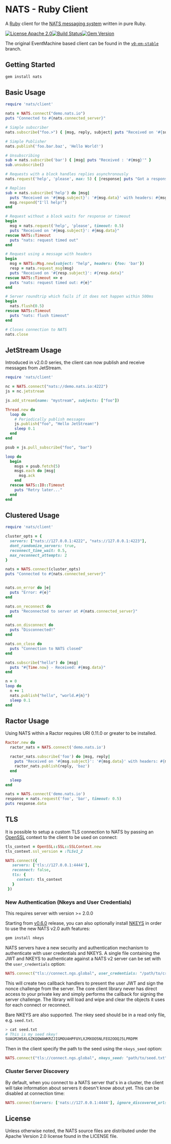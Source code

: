 # NATS - Ruby Client

A [Ruby](http://ruby-lang.org) client for the [NATS messaging system](https://nats.io) written in pure Ruby.

[![License Apache 2.0](https://img.shields.io/badge/License-Apache2-blue.svg)](https://www.apache.org/licenses/LICENSE-2.0)[![Build Status](https://travis-ci.org/nats-io/nats-pure.rb.svg)](http://travis-ci.org/nats-io/nats-pure.rb)[![Gem Version](https://d25lcipzij17d.cloudfront.net/badge.svg?id=rb&type=5&v=2.3.0)](https://rubygems.org/gems/nats-pure/versions/2.3.0)

The original EventMachine based client can be found in the [`v0-em-stable`](https://github.com/nats-io/nats.rb/tree/v0-em-stable) branch.

## Getting Started

```bash
gem install nats
```

## Basic Usage

```ruby
require 'nats/client'

nats = NATS.connect("demo.nats.io")
puts "Connected to #{nats.connected_server}"

# Simple subscriber
nats.subscribe("foo.>") { |msg, reply, subject| puts "Received on '#{subject}': '#{msg}'" }

# Simple Publisher
nats.publish('foo.bar.baz', 'Hello World!')

# Unsubscribing
sub = nats.subscribe('bar') { |msg| puts "Received : '#{msg}'" }
sub.unsubscribe()

# Requests with a block handles replies asynchronously
nats.request('help', 'please', max: 5) { |response| puts "Got a response: '#{response}'" }

# Replies
sub = nats.subscribe('help') do |msg|
  puts "Received on '#{msg.subject}': '#{msg.data}' with headers: #{msg.header}"
  msg.respond("I'll help!")
end

# Request without a block waits for response or timeout
begin
  msg = nats.request('help', 'please', timeout: 0.5)
  puts "Received on '#{msg.subject}': #{msg.data}"
rescue NATS::Timeout
  puts "nats: request timed out"
end

# Request using a message with headers
begin
  msg = NATS::Msg.new(subject: "help", headers: {foo: 'bar'})
  resp = nats.request_msg(msg)
  puts "Received on '#{resp.subject}': #{resp.data}"
rescue NATS::Timeout => e
  puts "nats: request timed out: #{e}"
end

# Server roundtrip which fails if it does not happen within 500ms
begin
  nats.flush(0.5)
rescue NATS::Timeout
  puts "nats: flush timeout"
end

# Closes connection to NATS
nats.close
```

## JetStream Usage

Introduced in v2.0.0 series, the client can now publish and receive messages from JetStream.

```ruby
require 'nats/client'

nc = NATS.connect("nats://demo.nats.io:4222")
js = nc.jetstream

js.add_stream(name: "mystream", subjects: ["foo"])

Thread.new do
  loop do
    # Periodically publish messages
    js.publish("foo", "Hello JetStream!")
    sleep 0.1
  end
end

psub = js.pull_subscribe("foo", "bar")

loop do
  begin
    msgs = psub.fetch(5)
    msgs.each do |msg|
      msg.ack
    end
  rescue NATS::IO::Timeout
    puts "Retry later..."
  end
end
```

## Clustered Usage

```ruby
require 'nats/client'

cluster_opts = {
  servers: ["nats://127.0.0.1:4222", "nats://127.0.0.1:4223"],
  dont_randomize_servers: true,
  reconnect_time_wait: 0.5,
  max_reconnect_attempts: 2
}

nats = NATS.connect(cluster_opts)
puts "Connected to #{nats.connected_server}"


nats.on_error do |e|
  puts "Error: #{e}"
end

nats.on_reconnect do
  puts "Reconnected to server at #{nats.connected_server}"
end

nats.on_disconnect do
  puts "Disconnected!"
end

nats.on_close do
  puts "Connection to NATS closed"
end

nats.subscribe("hello") do |msg|
  puts "#{Time.now} - Received: #{msg.data}"
end

n = 0
loop do
  n += 1
  nats.publish("hello", "world.#{n}")
  sleep 0.1
end
```

## Ractor Usage

Using NATS within a Ractor requires URI 0.11.0 or greater to be installed.

```ruby
Ractor.new do
  ractor_nats = NATS.connect('demo.nats.io')

  ractor_nats.subscribe('foo') do |msg, reply|
    puts "Received on '#{msg.subject}': '#{msg.data}' with headers: #{msg.header}"
    ractor_nats.publish(reply, 'baz')
  end

  sleep
end

nats = NATS.connect('demo.nats.io')
response = nats.request('foo', 'bar', timeout: 0.5)
puts response.data
```

## TLS

It is possible to setup a custom TLS connection to NATS by passing
an [OpenSSL](http://ruby-doc.org/stdlib-2.3.2/libdoc/openssl/rdoc/OpenSSL/SSL/SSLContext.html) context to the client to be used on connect:

```ruby
tls_context = OpenSSL::SSL::SSLContext.new
tls_context.ssl_version = :TLSv1_2

NATS.connect({
   servers: ['tls://127.0.0.1:4444'],
   reconnect: false,
   tls: {
     context: tls_context
   }
 })
```

### New Authentication (Nkeys and User Credentials)

This requires server with version >= 2.0.0

Starting from [v0.6.0](https://github.com/nats-io/nats-pure.rb/releases/tag/v0.6.0) release,
you can also optionally install [NKEYS](https://github.com/nats-io/nkeys.rb) in order to use
the new NATS v2.0 auth features:

```bash
gem install nkeys
```

NATS servers have a new security and authentication mechanism to authenticate with user credentials and NKEYS. A single file containing the JWT and NKEYS to authenticate against a NATS v2 server can be set with the `user_credentials` option:

```ruby
NATS.connect("tls://connect.ngs.global", user_credentials: "/path/to/creds")
```

This will create two callback handlers to present the user JWT and sign the nonce challenge from the server. The core client library never has direct access to your private key and simply performs the callback for signing the server challenge. The library will load and wipe and clear the objects it uses for each connect or reconnect.

Bare NKEYS are also supported. The nkey seed should be in a read only file, e.g. `seed.txt`.

```bash
> cat seed.txt
# This is my seed nkey!
SUAGMJH5XLGZKQQWAWKRZJIGMOU4HPFUYLXJMXOO5NLFEO2OOQJ5LPRDPM
```

Then in the client specify the path to the seed using the `nkeys_seed` option:

```ruby
NATS.connect("tls://connect.ngs.global", nkeys_seed: "path/to/seed.txt")
```

### Cluster Server Discovery

By default, when you connect to a NATS server that's in a cluster,
the client will take information about servers it doesn't know about yet.
This can be disabled at connection time:

```ruby
NATS.connect(servers: ['nats://127.0.0.1:4444'], ignore_discovered_urls: true)
```

## License

Unless otherwise noted, the NATS source files are distributed under
the Apache Version 2.0 license found in the LICENSE file.
